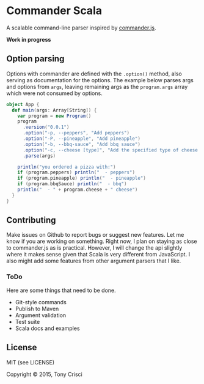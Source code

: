 # Commander Scala

A scalable command-line parser inspired by [commander.js](https://github.com/tj/commander.js).

**Work in progress**

## Option parsing

 Options with commander are defined with the `.option()` method, also serving as documentation for the options. The example below parses args and options from `args`, leaving remaining args as the `program.args` array which were not consumed by options.

```scala
object App {
  def main(args: Array[String]) { 
    var program = new Program()
    program
      .version("0.0.1")
      .option("-p, --peppers", "Add peppers")
      .option("-P, --pineapple", "Add pineapple")
      .option("-b, --bbq-sauce", "Add bbq sauce")
      .option("-c, --cheese [type]", "Add the specified type of cheese [marble]", default="marble")
      .parse(args)

    println("you ordered a pizza with:")
    if (program.peppers) println("  - peppers")
    if (program.pineapple) println("  - pineapple")
    if (program.bbqSauce) println("  - bbq")
    println("  - " + program.cheese + " cheese")
  }
}
```

## Contributing

Make issues on Github to report bugs or suggest new features. Let me know if you are working on something. Right now, I plan on staying as close to commander.js as is practical. However, I will change the api slightly where it makes sense given that Scala is very different from JavaScript. I also might add some features from other argument parsers that I like.

### ToDo

Here are some things that need to be done.

* Git-style commands
* Publish to Maven
* Argument validation
* Test suite
* Scala docs and examples

## License

MIT (see LICENSE)

Copyright © 2015, Tony Crisci
